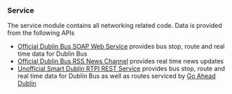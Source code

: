 ### Service

The service module contains all networking related code. Data is provided from the following APIs

* [Official Dublin Bus SOAP Web Service](http://rtpi.dublinbus.ie/DublinBusRTPIService.asmx) provides bus stop, route and real time data for Dublin Bus
* [Official Dublin Bus RSS News Channel](http://www.dublinbus.ie/RSS/Rss-news/) provides real time news updates
* [Unofficial Smart Dublin RTPI REST Service](https://data.smartdublin.ie/dataset/real-time-passenger-information-rtpi-for-dublin-bus-bus-eireann-luas-and-irish-rail) provides bus stop, route and real time data for Dublin Bus as well as routes serviced by [Go Ahead Dublin](https://www.go-aheaddublin.ie/)
